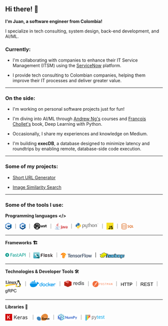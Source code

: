 ## Hi there! 👋

**I'm Juan, a software engineer from Colombia!**

I specialize in tech consulting, system design, back-end development, and AI/ML.

### Currently:

- I'm collaborating with companies to enhance their IT Service Management (ITSM) using the [ServiceNow](https://www.servicenow.com/) platform.

- I provide tech consulting to Colombian companies, helping them improve their IT processes and deliver greater value.

---

### On the side:

- I'm working on personal software projects just for fun!

- I'm diving into AI/ML through [Andrew Ng's](https://www.coursera.org/instructor/andrewng) courses and [François Chollet's](https://github.com/fchollet) book, Deep Learning with Python.

- Occasionally, I share my experiences and knowledge on Medium.

- I'm building **execDB**, a database designed to minimize latency and roundtrips by enabling remote, database-side code execution.

---

### Some of my projects:

- [Short URL Generator](https://github.com/juanfernandoplata/shorturl)

- [Image Similarity Search](https://github.com/juanfernandoplata/predizer-dpsp)

---

### Some of the tools I use:

**Programming languages </>**

<img
    height=22
    src="https://raw.githubusercontent.com/juanfernandoplata/juanfernandoplata/refs/heads/main/c.png"
/>
<img
    height=22px
    src="https://raw.githubusercontent.com/juanfernandoplata/juanfernandoplata/refs/heads/main/pipe.png"
/>
<img
    height=22
    src="https://raw.githubusercontent.com/juanfernandoplata/juanfernandoplata/refs/heads/main/c++.png"
/>
<img
    height=22px
    src="https://raw.githubusercontent.com/juanfernandoplata/juanfernandoplata/refs/heads/main/pipe.png"
/>
<a href="https://www.rust-lang.org"><img
    height=22
    src="https://raw.githubusercontent.com/juanfernandoplata/juanfernandoplata/refs/heads/main/rust.png"
/></a>
<img
    height=22px
    src="https://raw.githubusercontent.com/juanfernandoplata/juanfernandoplata/refs/heads/main/pipe.png"
/>
<a href="https://www.java.com"><img
    height=22
    src="https://raw.githubusercontent.com/juanfernandoplata/juanfernandoplata/refs/heads/main/java.png"
/></a>
<img
    height=22px
    src="https://raw.githubusercontent.com/juanfernandoplata/juanfernandoplata/refs/heads/main/pipe.png"
/>
<a href="https://www.python.org"><img
    height=22
    src="https://raw.githubusercontent.com/juanfernandoplata/juanfernandoplata/refs/heads/main/python.png"
/></a>
<img
    height=22px
    src="https://raw.githubusercontent.com/juanfernandoplata/juanfernandoplata/refs/heads/main/pipe.png"
/>
<a href="https://developer.mozilla.org/es/docs/Web/JavaScript"><img
    height=22
    src="https://raw.githubusercontent.com/juanfernandoplata/juanfernandoplata/refs/heads/main/js.png"
/></a>
<img
    height=22px
    src="https://raw.githubusercontent.com/juanfernandoplata/juanfernandoplata/refs/heads/main/pipe.png"
/>
<img
    height=20
    src="https://raw.githubusercontent.com/juanfernandoplata/juanfernandoplata/refs/heads/main/sql.png"
/>

---

**Frameworks 🏗️**

<a href="https://fastapi.tiangolo.com"><img
    height=22
    src="https://raw.githubusercontent.com/juanfernandoplata/juanfernandoplata/refs/heads/main/fastapi.png"
/></a>
<img
    height=22px
    src="https://raw.githubusercontent.com/juanfernandoplata/juanfernandoplata/refs/heads/main/pipe.png"
/>
<a href="https://flask.palletsprojects.com/"><img
    height=20
    src="https://raw.githubusercontent.com/juanfernandoplata/juanfernandoplata/refs/heads/main/flask.png"
/></a>
<img
    height=22px
    src="https://raw.githubusercontent.com/juanfernandoplata/juanfernandoplata/refs/heads/main/pipe.png"
/>
<a href="https://www.tensorflow.org"><img
    height=19
    src="https://raw.githubusercontent.com/juanfernandoplata/juanfernandoplata/refs/heads/main/tf.png"
/></a>
<img
    height=22px
    src="https://raw.githubusercontent.com/juanfernandoplata/juanfernandoplata/refs/heads/main/pipe.png"
/>
<a href="https://hadoop.apache.org/"><img
    height=19
    src="https://raw.githubusercontent.com/juanfernandoplata/juanfernandoplata/refs/heads/main/hadoop.png"
/></a>

---

**Technologies & Developer Tools 🛠️**

<a href="https://www.linux.org"><img
    height=22
    src="https://raw.githubusercontent.com/juanfernandoplata/juanfernandoplata/refs/heads/main/linux.jpg"
/></a>
<img
    height=22px
    src="https://raw.githubusercontent.com/juanfernandoplata/juanfernandoplata/refs/heads/main/pipe.png"
/>
<a href="https://www.docker.com/"><img
    height=22
    src="https://raw.githubusercontent.com/juanfernandoplata/juanfernandoplata/refs/heads/main/docker.png"
/></a>
<img
    height=22px
    src="https://raw.githubusercontent.com/juanfernandoplata/juanfernandoplata/refs/heads/main/pipe.png"
/>
<a href="https://www.redis.io/"><img
    height=22
    src="https://raw.githubusercontent.com/juanfernandoplata/juanfernandoplata/refs/heads/main/redis.png"
/></a>
<img
    height=22px
    src="https://raw.githubusercontent.com/juanfernandoplata/juanfernandoplata/refs/heads/main/pipe.png"
/>
<a href="https://postman.com/"><img
    height=20
    src="https://raw.githubusercontent.com/juanfernandoplata/juanfernandoplata/refs/heads/main/postman.png"
/></a>
<img
    height=22px
    src="https://raw.githubusercontent.com/juanfernandoplata/juanfernandoplata/refs/heads/main/pipe.png"
/>
<img
    height=19
    src="https://raw.githubusercontent.com/juanfernandoplata/juanfernandoplata/refs/heads/main/HTTP.png"
/>
<img
    height=22px
    src="https://raw.githubusercontent.com/juanfernandoplata/juanfernandoplata/refs/heads/main/pipe.png"
/>
<img
    height=19
    src="https://raw.githubusercontent.com/juanfernandoplata/juanfernandoplata/refs/heads/main/REST.png"
/>
<img
    height=22px
    src="https://raw.githubusercontent.com/juanfernandoplata/juanfernandoplata/refs/heads/main/pipe.png"
/>
<img
    height=19
    src="https://raw.githubusercontent.com/juanfernandoplata/juanfernandoplata/refs/heads/main/grpc.png"
/>

---

**Libraries 📖**

<a href="https://keras.io"><img
    height=22
    src="https://raw.githubusercontent.com/juanfernandoplata/juanfernandoplata/refs/heads/main/keras.png"
/></a>
<img
    height=22px
    src="https://raw.githubusercontent.com/juanfernandoplata/juanfernandoplata/refs/heads/main/pipe.png"
/>
<a href="https://scikit-learn.org/"><img
    height=22
    src="https://raw.githubusercontent.com/juanfernandoplata/juanfernandoplata/refs/heads/main/sklearn.png"
/></a>
<img
    height=22px
    src="https://raw.githubusercontent.com/juanfernandoplata/juanfernandoplata/refs/heads/main/pipe.png"
/>
<a href="https://www.numpy.org"><img
    height=22
    src="https://raw.githubusercontent.com/juanfernandoplata/juanfernandoplata/refs/heads/main/numpy.png"
/></a>
<img
    height=22px
    src="https://raw.githubusercontent.com/juanfernandoplata/juanfernandoplata/refs/heads/main/pipe.png"
/>
<a href="https://docs.pytest.org/en/stable/"><img
    height=20
    src="https://raw.githubusercontent.com/juanfernandoplata/juanfernandoplata/refs/heads/main/pytest.png"
/></a>
